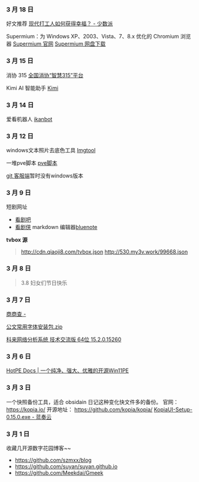 ### 3 月 18 日 
好文推荐
[现代打工人如何获得幸福？ - 少数派](https://sspai.com/post/86697#!)

Supermium：为 Windows XP、2003、Vista、7、8.x 优化的 Chromium 浏览器
[Supermium 官网](https://win32subsystem.live/supermium/)
[Supermium 网盘下载](https://cqmzgg.lanzn.com/iNJIq1rrzl0h)

### 3 月 15 日
消协 315
[全国消协“智慧315”平台](https://315.cca.org.cn/#/home)

Kimi AI 智能助手
[Kimi](https://kimi.moonshot.cn/)

### 3 月 14 日
爱看机器人
[ikanbot](https://v.ikanbot.com/)

### 3 月 12 日

 windows文本照片去底色工具
[Imgtool](https://cqmzgg.lanzn.com/ikS8I1r5v1ne) 

一堆pve脚本
[pve脚本](https://tteck.github.io/Proxmox/)

[git 客服端](https://gitbutler.com/)暂时没有windows版本

### 3 月 9 日
短剧网址
-  [看剧吧](https://www.kanjuda.com)
-  [看剧侠](https://www.duanjuxia.cn)
markdown 编辑器[bluenote](https://www.bluemd.me/)

**tvbox 源**
>http://cdn.qiaoji8.com/tvbox.json
>http://530.my3v.work/99668.json
### 3 月 8 日

> 3.8 妇女们节日快乐
### 3 月 7 日
[商商查 -](https://www.sscha.com/)

[公文常用字体安装包.zip ](https://cqmzgg.lanzn.com/iQgHS1qki29c)

[科来网络分析系统 技术交流版 64位 15.2.0.15260](https://www.alipan.com/s/x5WWyBP1GDS)
### 3 月 6 日
[HotPE Docs | 一个纯净、强大、优雅的开源Win11PE](https://docs.hotpe.top/)

### 3 月 3 日
一个快照备份工具，适合 obsidain 日记这种变化快文件多的备份。
官网： https://kopia.io/ 开源地址： https://github.com/kopia/kopia/
[KopiaUI-Setup-0.15.0.exe - 蓝奏云](https://cqmzgg.lanzn.com/iZguW1q5cmob)
### 3 月 1 日
收藏几开源数字花园博客~~
- https://github.com/szmxx/blog
- https://github.com/suyan/suyan.github.io
- https://github.com/Meekdai/Gmeek



<!-- ##{"timestamp":1709270859}## -->